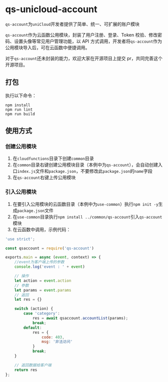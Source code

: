 # qs-unicloud-account

`qs-account`为`uniCloud`开发者提供了简单、统一、可扩展的账户模块

`qs-account`作为云函数公用模块，封装了用户注册、登录、Token 校验、修改密码、设置头像等常见用户管理功能，以 API 方式调用，开发者将`qs-account`作为公用模块导入后，可在云函数中便捷调用。

对于`qs-account`还未封装的能力，欢迎大家在开源项目上提交 pr，共同完善这个开源项目。

## 打包

执行以下命令：

```npm
npm install
npm run lint
npm run build
```

## 使用方式

### 创建公用模块
1. 在`cloudfunctions`目录下创建`common`目录
2. 在`common`目录右键创建公用模块目录（本例中为`qs-account`），会自动创建入口`index.js`文件和`package.json`，不要修改此`package.json`的`name`字段
3. 在`qs-account`右键上传公用模块

### 引入公用模块
1. 在要引入公用模块的云函数目录（本例中为`use-common`）执行`npm init -y`生成`package.json`文件
2. 在`use-common`目录执行`npm install ../common/qs-account`引入`qs-account`模块
3. 在云函数中调用，示例代码：

```js
'use strict';

const qsaccount = require('qs-account')

exports.main = async (event, context) => {
	//event为客户端上传的参数
	console.log('event : ' + event)

	// 操作
	let action = event.action
	// 参数
	let params = event.params
	// 返回
	let res = {}

	switch (action) {
		case 'category':
			res = await qsaccount.accountList(params);
			break;
		default:
			res = {
				code: 403,
				msg: '非法访问'
			}
			break;
	}

	// 返回数据给客户端
	return res
};

```


